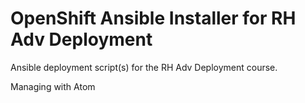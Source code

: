 # OpenShift Ansible Installer for RH Adv Deployment

Ansible deployment script(s) for the RH Adv Deployment course.

Managing with Atom
